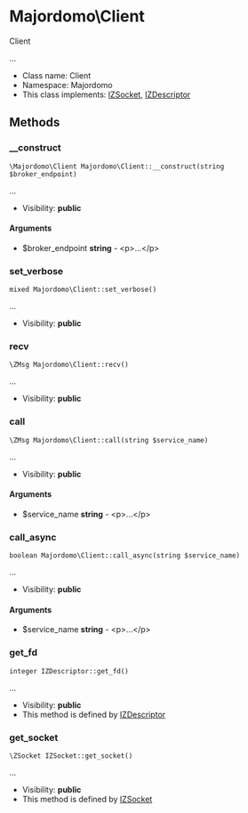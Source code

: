 Majordomo\Client
===============

Client

...


* Class name: Client
* Namespace: Majordomo
* This class implements: [IZSocket](IZSocket.md), [IZDescriptor](IZDescriptor.md)






Methods
-------


### __construct

    \Majordomo\Client Majordomo\Client::__construct(string $broker_endpoint)



...

* Visibility: **public**


#### Arguments
* $broker_endpoint **string** - &lt;p&gt;...&lt;/p&gt;



### set_verbose

    mixed Majordomo\Client::set_verbose()



...

* Visibility: **public**




### recv

    \ZMsg Majordomo\Client::recv()



...

* Visibility: **public**




### call

    \ZMsg Majordomo\Client::call(string $service_name)



...

* Visibility: **public**


#### Arguments
* $service_name **string** - &lt;p&gt;...&lt;/p&gt;



### call_async

    boolean Majordomo\Client::call_async(string $service_name)



...

* Visibility: **public**


#### Arguments
* $service_name **string** - &lt;p&gt;...&lt;/p&gt;



### get_fd

    integer IZDescriptor::get_fd()



...

* Visibility: **public**
* This method is defined by [IZDescriptor](IZDescriptor.md)




### get_socket

    \ZSocket IZSocket::get_socket()



...

* Visibility: **public**
* This method is defined by [IZSocket](IZSocket.md)



